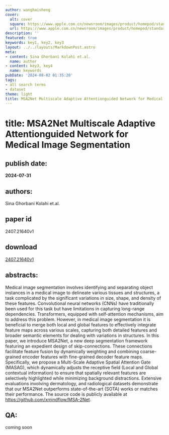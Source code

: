 ```yaml
---
author: wanghaisheng
cover:
  alt: cover
  square: https://www.apple.com.cn/newsroom/images/product/homepod/standard/Apple-HomePod-hero-230118_big.jpg.large_2x.jpg
  url: https://www.apple.com.cn/newsroom/images/product/homepod/standard/Apple-HomePod-hero-230118_big.jpg.large_2x.jpg
description: ''
featured: true
keywords: key1, key2, key3
layout: ../../layouts/MarkdownPost.astro
meta:
- content: Sina Ghorbani Kolahi et.al.
  name: author
- content: key3, key4
  name: keywords
pubDate: '2024-08-02 01:35:20'
tags:
- all search terms
- dataset
theme: light
title: MSA2Net Multiscale Adaptive Attentionguided Network for Medical Image Segmentation
---
```


# title: MSA2Net Multiscale Adaptive Attentionguided Network for Medical Image Segmentation 
## publish date: 
**2024-07-31** 
## authors: 
  Sina Ghorbani Kolahi et.al. 
## paper id
2407.21640v1
## download
[2407.21640v1](http://arxiv.org/abs/2407.21640v1)
## abstracts:
Medical image segmentation involves identifying and separating object instances in a medical image to delineate various tissues and structures, a task complicated by the significant variations in size, shape, and density of these features. Convolutional neural networks (CNNs) have traditionally been used for this task but have limitations in capturing long-range dependencies. Transformers, equipped with self-attention mechanisms, aim to address this problem. However, in medical image segmentation it is beneficial to merge both local and global features to effectively integrate feature maps across various scales, capturing both detailed features and broader semantic elements for dealing with variations in structures. In this paper, we introduce MSA2Net, a new deep segmentation framework featuring an expedient design of skip-connections. These connections facilitate feature fusion by dynamically weighting and combining coarse-grained encoder features with fine-grained decoder feature maps. Specifically, we propose a Multi-Scale Adaptive Spatial Attention Gate (MASAG), which dynamically adjusts the receptive field (Local and Global contextual information) to ensure that spatially relevant features are selectively highlighted while minimizing background distractions. Extensive evaluations involving dermatology, and radiological datasets demonstrate that our MSA2Net outperforms state-of-the-art (SOTA) works or matches their performance. The source code is publicly available at https://github.com/xmindflow/MSA-2Net.
## QA:
coming soon
